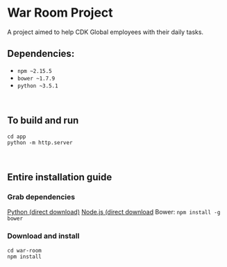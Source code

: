 # War Room Project
A project aimed to help CDK Global employees with their daily tasks.


## Dependencies:
* `npm ~2.15.5`
* `bower ~1.7.9`
* `python ~3.5.1`
<br>

## To build and run
```bower install
cd app
python -m http.server
```
<br>

## Entire installation guide

### Grab dependencies
[Python (direct download)](https://www.python.org/ftp/python/3.5.1/python-3.5.1-amd64.exe)
[Node.js (direct download](https://nodejs.org/dist/v4.4.5/node-v4.4.5-x64.msi)
Bower: `npm install -g bower`

### Download and install
```git clone ssh://git@stash.cdk.com/~sabod/war-room.git
cd war-room
npm install
```